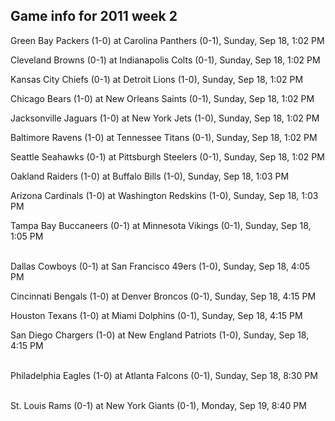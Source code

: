 ## Game info for 2011 week 2
Green Bay Packers (1-0) at Carolina Panthers (0-1), Sunday, Sep 18, 1:02 PM

Cleveland Browns (0-1) at Indianapolis Colts (0-1), Sunday, Sep 18, 1:02 PM

Kansas City Chiefs (0-1) at Detroit Lions (1-0), Sunday, Sep 18, 1:02 PM

Chicago Bears (1-0) at New Orleans Saints (0-1), Sunday, Sep 18, 1:02 PM

Jacksonville Jaguars (1-0) at New York Jets (1-0), Sunday, Sep 18, 1:02 PM

Baltimore Ravens (1-0) at Tennessee Titans (0-1), Sunday, Sep 18, 1:02 PM

Seattle Seahawks (0-1) at Pittsburgh Steelers (0-1), Sunday, Sep 18, 1:02 PM

Oakland Raiders (1-0) at Buffalo Bills (1-0), Sunday, Sep 18, 1:03 PM

Arizona Cardinals (1-0) at Washington Redskins (1-0), Sunday, Sep 18, 1:03 PM

Tampa Bay Buccaneers (0-1) at Minnesota Vikings (0-1), Sunday, Sep 18, 1:05 PM

<br/>Dallas Cowboys (0-1) at San Francisco 49ers (1-0), Sunday, Sep 18, 4:05 PM

Cincinnati Bengals (1-0) at Denver Broncos (0-1), Sunday, Sep 18, 4:15 PM

Houston Texans (1-0) at Miami Dolphins (0-1), Sunday, Sep 18, 4:15 PM

San Diego Chargers (1-0) at New England Patriots (1-0), Sunday, Sep 18, 4:15 PM

<br/>Philadelphia Eagles (1-0) at Atlanta Falcons (0-1), Sunday, Sep 18, 8:30 PM

<br/>St. Louis Rams (0-1) at New York Giants (0-1), Monday, Sep 19, 8:40 PM

